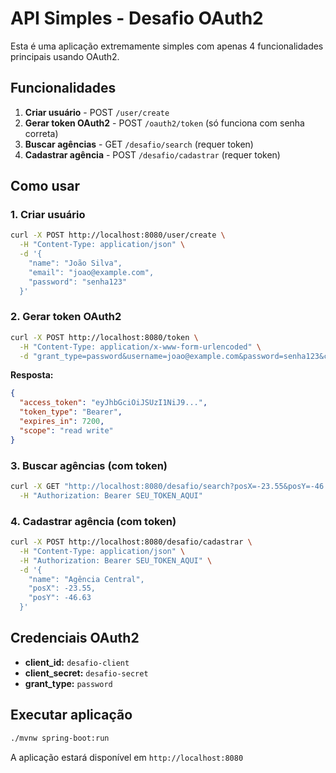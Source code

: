 # API Simples - Desafio OAuth2

Esta é uma aplicação extremamente simples com apenas 4 funcionalidades principais usando OAuth2.

## Funcionalidades

1. **Criar usuário** - POST `/user/create`
2. **Gerar token OAuth2** - POST `/oauth2/token` (só funciona com senha correta)
3. **Buscar agências** - GET `/desafio/search` (requer token)
4. **Cadastrar agência** - POST `/desafio/cadastrar` (requer token)

## Como usar

### 1. Criar usuário
```bash
curl -X POST http://localhost:8080/user/create \
  -H "Content-Type: application/json" \
  -d '{
    "name": "João Silva",
    "email": "joao@example.com", 
    "password": "senha123"
  }'
```

### 2. Gerar token OAuth2
```bash
curl -X POST http://localhost:8080/token \
  -H "Content-Type: application/x-www-form-urlencoded" \
  -d "grant_type=password&username=joao@example.com&password=senha123&client_id=desafio-client&client_secret=desafio-secret"
```

**Resposta:**
```json
{
  "access_token": "eyJhbGciOiJSUzI1NiJ9...",
  "token_type": "Bearer",
  "expires_in": 7200,
  "scope": "read write"
}
```

### 3. Buscar agências (com token)
```bash
curl -X GET "http://localhost:8080/desafio/search?posX=-23.55&posY=-46.63" \
  -H "Authorization: Bearer SEU_TOKEN_AQUI"
```

### 4. Cadastrar agência (com token)
```bash
curl -X POST http://localhost:8080/desafio/cadastrar \
  -H "Content-Type: application/json" \
  -H "Authorization: Bearer SEU_TOKEN_AQUI" \
  -d '{
    "name": "Agência Central",
    "posX": -23.55,
    "posY": -46.63
  }'
```

## Credenciais OAuth2
- **client_id:** `desafio-client`
- **client_secret:** `desafio-secret`
- **grant_type:** `password`

## Executar aplicação
```bash
./mvnw spring-boot:run
```

A aplicação estará disponível em `http://localhost:8080`
